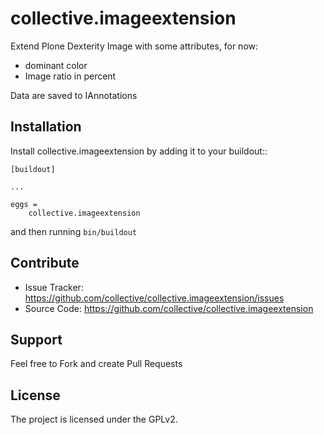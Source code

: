 
# collective.imageextension

Extend Plone Dexterity Image with some attributes, for now:
* dominant color
* Image ratio in percent

Data are saved to IAnnotations


Installation
------------

Install collective.imageextension by adding it to your buildout::

    [buildout]

    ...

    eggs =
        collective.imageextension


and then running ``bin/buildout``


Contribute
----------

- Issue Tracker: https://github.com/collective/collective.imageextension/issues
- Source Code: https://github.com/collective/collective.imageextension


Support
-------

Feel free to Fork and create Pull Requests


License
-------

The project is licensed under the GPLv2.
